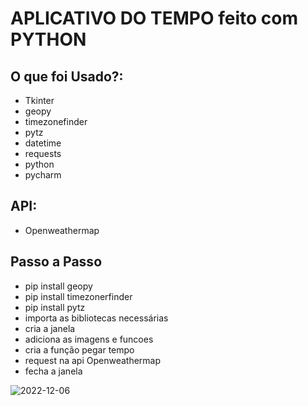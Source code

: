 # APLICATIVO DO TEMPO feito com PYTHON

## O que foi Usado?:
 - Tkinter
 - geopy
 - timezonefinder
 - pytz
 - datetime
 - requests
 - python
 - pycharm
 
## API:
  - Openweathermap


 ## Passo a Passo
   - pip install geopy
   - pip install timezonerfinder
   - pip install pytz
   - importa as bibliotecas necessárias
   - cria a janela
   - adiciona as imagens e funcoes
   - cria a função pegar tempo
   - request na api Openweathermap 
   - fecha a janela

![2022-12-06](https://user-images.githubusercontent.com/116174741/205994406-81c0d76d-13c2-4941-b274-1f96cb967b42.png)
